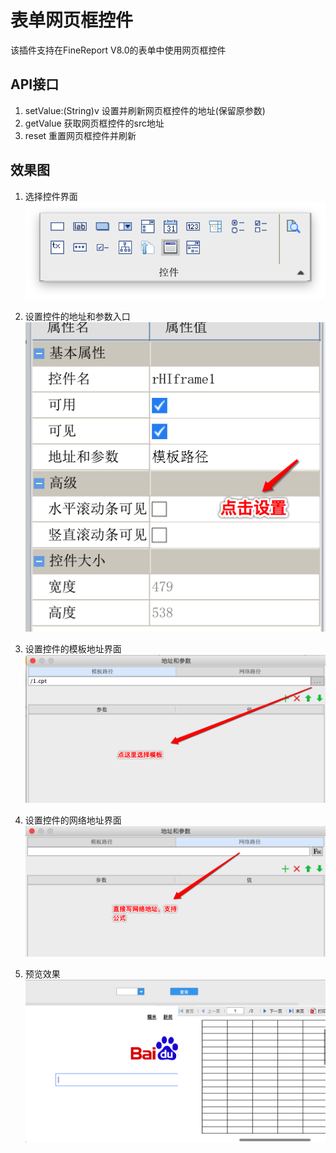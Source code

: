 # 表单网页框控件

该插件支持在FineReport V8.0的表单中使用网页框控件

## API接口

1. setValue:(String)v
设置并刷新网页框控件的地址(保留原参数)
2. getValue
获取网页框控件的src地址
3. reset
重置网页框控件并刷新
   

## 效果图

1. 选择控件界面
![1](screenshots/1.png)

2. 设置控件的地址和参数入口
![2](screenshots/2.png)

3. 设置控件的模板地址界面
![3](screenshots/3.png)

4. 设置控件的网络地址界面
![4](screenshots/4.png)

5. 预览效果
![5](screenshots/5.png)